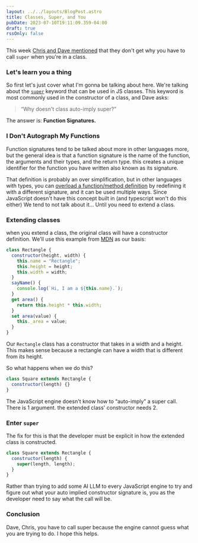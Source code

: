 ```yaml
---
layout: ../../layouts/BlogPost.astro
title: Classes, Super, and You
pubDate: 2023-07-10T19:11:09.359-04:00
draft: true
rssOnly: false
---
```

This week [Chris and Dave mentioned](https://shoptalkshow.com/573/#t=30:21) that they don't get why you have to call `super` when you're in a class.

### Let's learn you a thing

So first let's just cover what I'm gonna be talking about here. We're talking about the [`super`](https://developer.mozilla.org/en-US/docs/Web/JavaScript/Reference/Operators/super) keyword that can be used in JS classes. This keyword is most commonly used in the constructor of a class, and Dave asks:

> “Why doesn't class auto-imply super?”

The answer is: **Function Signatures.**

### I Don't Autograph My Functions

Function signatures tend to be talked about more in other languages more, but the general idea is that a function signature is the name of the function, the arguments and their types, and the return type. this creates a unique identifier for the function you have written also known as its signature.

That definition is probably an over simplification, but in other languages with types, you can [overload a function/method definition](https://en.wikipedia.org/wiki/Function_overloading) by redefining it with a different signature, and it can be used multiple ways. Since JavaScript doesn't have this concept built in (and typescript won't do this either) We tend to not talk about it… Until you need to extend a class.

### Extending classes

when you extend a class, the original class will have a constructor definition. We'll use this example from [MDN](https://developer.mozilla.org/en-US/docs/Web/JavaScript/Reference/Operators/super#using_super_in_classes) as our basis:



```js
class Rectangle {
  constructor(height, width) {
    this.name = "Rectangle";
    this.height = height;
    this.width = width;
  }
  sayName() {
    console.log(`Hi, I am a ${this.name}.`);
  }
  get area() {
    return this.height * this.width;
  }
  set area(value) {
    this._area = value;
  }
}
```

Our `Rectangle` class has a constructor that takes in a width and a height. This makes sense because a rectangle can have a width that is different from its height.

So what happens when we do this?

```js
class Square extends Rectangle {
  constructor(length) {}
}
```

The JavaScript engine doesn't know how to “auto-imply” a super call. There is 1 argument. the extended class' constructor needs 2.

### Enter `super`

The fix for this is that the developer must be explicit in how the extended class is constructed. 



```js
class Square extends Rectangle {
  constructor(length) {
    super(length, length);
  }
}
```

Rather than trying to add some AI LLM to every JavaScript engine to try and figure out what your auto implied constructor signature is, you as the developer need to say what the call will be.





### Conclusion

Dave, Chris, you have to call super because the engine cannot guess what you are trying to do. I hope this helps.




